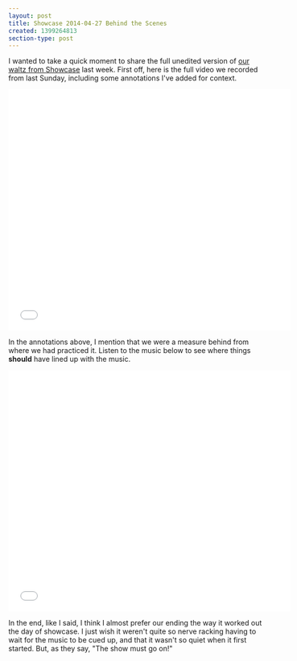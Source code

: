 ```yaml
---
layout: post
title: Showcase 2014-04-27 Behind the Scenes
created: 1399264813
section-type: post
---
```

I wanted to take a quick moment to share the full unedited version of <a href="https://www.youtube.com/watch?v=2OKGtbi4k8I" target="_blank">our waltz from Showcase</a> last week. First off, here is the full video we recorded from last Sunday, including some annotations I've added for context.

<iframe width="560" height="480" src="//www.youtube.com/embed/oVHTwNQTCus?rel=0" frameborder="0" allowfullscreen></iframe>

In the annotations above, I mention that we were a measure behind from where we had practiced it. Listen to the music below to see where things <b>should</b> have lined up with the music.

<iframe width="560" height="480" src="//www.youtube.com/embed/M0BXNJi1JWI?rel=0" frameborder="0" allowfullscreen></iframe>

In the end, like I said, I think I almost prefer our ending the way it worked out the day of showcase. I just wish it weren't quite so nerve racking having to wait for the music to be cued up, and that it wasn't so quiet when it first started. But, as they say, "The show must go on!"
